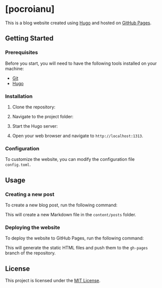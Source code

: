# [pocroianu]

This is a blog website created using [Hugo](https://gohugo.io/) and hosted on [GitHub Pages](https://pages.github.com/). 

## Getting Started

### Prerequisites

Before you start, you will need to have the following tools installed on your machine:

- [Git](https://git-scm.com/)
- [Hugo](https://gohugo.io/getting-started/installing/)

### Installation

1. Clone the repository:


2. Navigate to the project folder:


3. Start the Hugo server:


4. Open your web browser and navigate to `http://localhost:1313`.

### Configuration

To customize the website, you can modify the configuration file `config.toml`.

## Usage

### Creating a new post

To create a new blog post, run the following command:


This will create a new Markdown file in the `content/posts` folder.

### Deploying the website

To deploy the website to GitHub Pages, run the following command:


This will generate the static HTML files and push them to the `gh-pages` branch of the repository.

## License

This project is licensed under the [MIT License](LICENSE).
